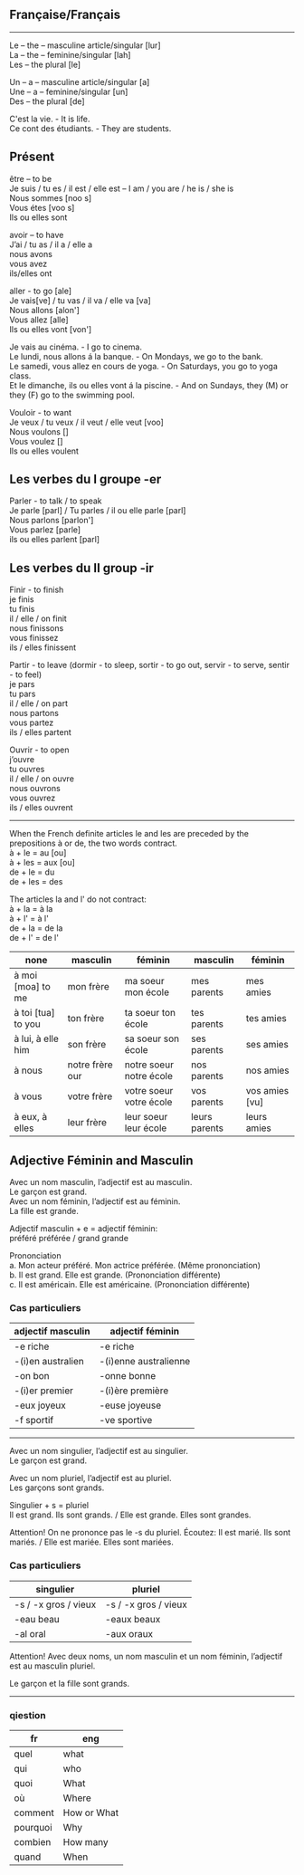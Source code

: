 Française/Français
-------------------------------------------------------------------------
--------------------------------------------------------------------------
Le – the – masculine article/singular [lur]  
La – the – feminine/singular [lah]  
Les – the plural [le]  

Un – a – masculine article/singular [a]  
Une – a – feminine/singular [un]  
Des – the plural [de]  

C'est la vie. - It is life.  
Ce cont des étudiants. - They are students.  

Présent
---------------------------------------------------------------------------
être – to be  
Je suis / tu es / il est / elle est – I am / you are / he is / she is  
Nous sommes [noo s]  
Vous étes [voo s]  
Ils ou elles sont  

avoir – to have  
J’ai / tu as / il a / elle a  
nous avons  
vous avez  
ils/elles ont  

aller - to go [ale]  
Je vais[ve] / tu vas / il va / elle va [va]  
Nous allons [alon']  
Vous allez [alle]  
Ils ou elles vont [von']  

Je vais au cinéma. - I go to cinema.  
Le lundi, nous allons á la banque. - On Mondays, we go to the bank.  
Le samedi, vous allez en cours de yoga. - On Saturdays, you go to yoga class.  
Et le dimanche, ils ou elles vont á la piscine. - And on Sundays, they (M) or they (F) go to the swimming pool.  

Vouloir - to want  
Je veux / tu veux / il veut / elle veut [voo]  
Nous voulons []  
Vous voulez []  
Ils ou elles voulent  


Les verbes du I groupe -er
---------------------------------------------------------------------------

Parler - to talk / to speak  
Je parle [parl] / Tu parles / il ou elle parle [parl]  
Nous parlons [parlon']  
Vous parlez [parle]  
ils ou elles parlent [parl]  

Les verbes du II group -ir
---------------------------------------------------------------------------

Finir - to finish  
je finis  
tu finis  
il / elle / on finit  
nous finissons  
vous finissez  
ils / elles finissent  

Partir - to leave (dormir - to sleep, sortir - to go out, servir - to serve, sentir - to feel)  
je pars  
tu pars  
il / elle / on part  
nous partons  
vous partez  
ils / elles partent  

Ouvrir - to open  
j’ouvre  
tu ouvres  
il / elle / on ouvre  
nous ouvrons  
vous ouvrez  
ils / elles ouvrent  

----------------------------------------------------------------------------

When the French definite articles le and les are preceded by the prepositions à or de, the two words contract.  
à + le = au [ou]  
à + les = aux [ou]  
de + le = du  
de + les = des  

The articles la and l' do not contract:  
à + la = à la  
à + l' = à l'  
de + la = de la  
de + l' = de l'  


none               | masculin        | féminin                 | masculin      | féminin
-------------------|-----------------|-------------------------|---------------|--------                   
à moi [moa] to me  | mon frère       | ma soeur mon école      | mes parents   | mes amies
à toi [tua] to you | ton frère       | ta soeur ton école      | tes parents   | tes amies
à lui, à elle him  | son frère       | sa soeur son école      | ses parents   | ses amies
à nous             | notre frère our | notre soeur notre école | nos parents   | nos amies
à vous             | votre frère     | votre soeur votre école | vos parents   | vos amies [vu]
à eux, à elles     | leur frère      | leur soeur leur école   | leurs parents | leurs amies


Adjective Féminin and Masculin
-----------------------------------------------------------------------------------------

Avec un nom masculin, l’adjectif est au masculin.  
Le garçon est grand.  
Avec un nom féminin, l’adjectif est au féminin.  
La fille est grande.  

Adjectif masculin + e = adjectif féminin:   
préféré préférée / grand grande  

Prononciation  
a. Mon acteur préféré. Mon actrice préférée. (Même prononciation)  
b. Il est grand. Elle est grande. (Prononciation différente)  
c. Il est américain. Elle est américaine. (Prononciation différente)  


### Cas particuliers

adjectif masculin | adjectif féminin
------------------|----------------------
-e riche          | -e riche
-(i)en australien | -(i)enne australienne
-on bon           | -onne bonne
-(i)er premier    | -(i)ère première
-eux joyeux       | -euse joyeuse
-f sportif        |-ve sportive

------------------------------------------------------------------------------

Avec un nom singulier, l’adjectif est au singulier.  
Le garçon est grand.

Avec un nom pluriel, l’adjectif est au pluriel.  
Les garçons sont grands.

Singulier + s = pluriel  
Il est grand. Ils sont grands. / Elle est grande. Elles sont grandes.

Attention! On ne prononce pas le -s du pluriel. Écoutez: Il est marié. Ils sont mariés. / Elle est mariée. Elles sont mariées.

### Cas particuliers

singulier            | pluriel
---------------------|------------------------
-s / -x gros / vieux | -s / -x gros / vieux
-eau beau            | -eaux beaux
-al oral             | -aux oraux


Attention! Avec deux noms, un nom masculin et un nom féminin, l’adjectif est au masculin pluriel.

Le garçon et la fille sont grands.

-----------------------------------------------------------------------------

### qiestion
fr       | eng
---------|---------
quel     | what
qui      | who
quoi     | What
où       | Where
comment  | How or What
pourquoi | Why
combien  | How many
quand    | When
